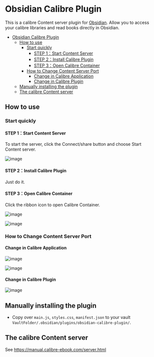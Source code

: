 # Obsidian Calibre Plugin

This is a calibre Content server plugin for [Obsidian](https://obsidian.md). Allow you to access your calibre libraries and read books directly in Obsidian.

- [Obsidian Calibre Plugin](#obsidian-calibre-plugin)
  - [How to use](#how-to-use)
    - [Start quickly](#start-quickly)
      - [STEP 1：Start Content Server](#step-1start-content-server)
      - [STEP 2：Install Calibre Plugin](#step-2install-calibre-plugin)
      - [STEP 3：Open Calibre Container](#step-3open-calibre-container)
    - [How to Change Content Server Port](#how-to-change-content-server-port)
      - [Change in Calibre Application](#change-in-calibre-application)
      - [Change in Calibre Plugin](#change-in-calibre-plugin)
  - [Manually installing the plugin](#manually-installing-the-plugin)
  - [The calibre Content server](#the-calibre-content-server)

## How to use

### Start quickly
#### STEP 1：Start Content Server
To start the server, click the Connect/share button and choose Start Content server.

![image](https://user-images.githubusercontent.com/150803/143490663-afc3b418-a36e-422a-bab7-97b09237b507.png)


#### STEP 2：Install Calibre Plugin
Just do it.

#### STEP 3：Open Calibre Container
Click the ribbon icon to open Calibre Container.

![image](https://user-images.githubusercontent.com/150803/143490701-b7eedf79-b555-49e7-ad67-1a55da714c46.png)

![image](https://user-images.githubusercontent.com/150803/143490771-20c2fc9a-0056-4b9c-9597-ef26612e6690.png)


### How to Change Content Server Port

#### Change in Calibre Application
![image](https://user-images.githubusercontent.com/150803/143490820-094fd57d-8150-4b82-a678-a81e3f15614e.png)

![image](https://user-images.githubusercontent.com/150803/143490891-58dcb930-c0c6-40ee-9256-ab25164a77ec.png)


#### Change in Calibre Plugin
![image](https://user-images.githubusercontent.com/150803/143490977-89e98839-0861-44c5-a002-b855a26f00ae.png)


## Manually installing the plugin

- Copy over `main.js`, `styles.css`, `manifest.json` to your vault `VaultFolder/.obsidian/plugins/obsidian-calibre-plugin/`.

## The calibre Content server

See https://manual.calibre-ebook.com/server.html
